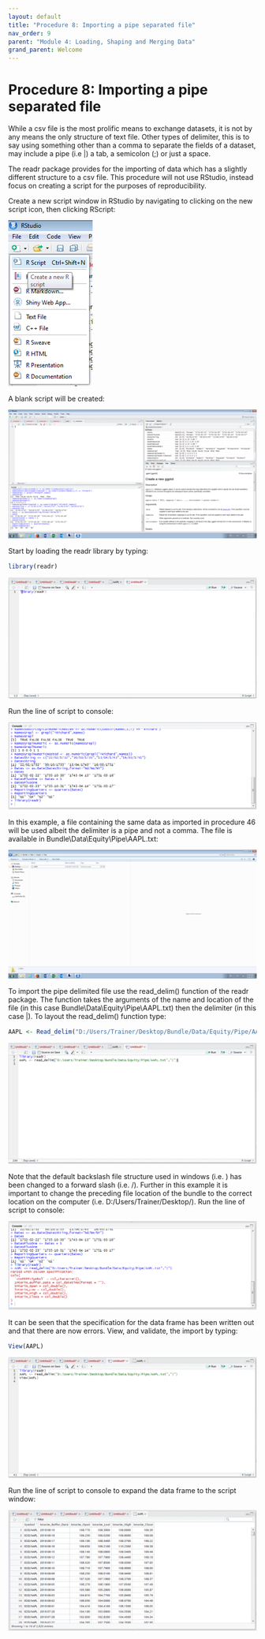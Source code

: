 ```yaml
---
layout: default
title: "Procedure 8: Importing a pipe separated file"
nav_order: 9
parent: "Module 4: Loading, Shaping and Merging Data"
grand_parent: Welcome
---
```


# Procedure 8: Importing a pipe separated file

While a csv file is the most prolific means to exchange datasets, it is not by any means the only structure of text file.  Other types of delimiter, this is to say using something other than a comma to separate the fields of a dataset, may include a pipe (i.e |) a tab, a semicolon (;) or just a space.

The readr package provides for the importing of data which has a slightly different structure to a csv file.  This procedure will not use RStudio, instead focus on creating a script for the purposes of reproducibility.

Create a new script window in RStudio by navigating to clicking on the new script icon, then clicking RScript:

![img.png](img.png)

A blank script will be created:

![img_1.png](img_1.png)

Start by loading the readr library by typing:

``` r
library(readr)
```

![img_2.png](img_2.png)

Run the line of script to console:

![img_3.png](img_3.png)

In this example, a file containing the same data as imported in procedure 46 will be used albeit the delimiter is a pipe and not a comma.  The file is available in Bundle\Data\Equity\Pipe\AAPL.txt:

![img_4.png](img_4.png)

To import the pipe delimited file use the read_delim() function of the readr package.  The function takes the arguments of the name and location of the file (in this case Bundle\Data\Equity\Pipe\AAPL.txt) then the delimiter (in this case |).  To layout the read_delim() function type:

``` r
AAPL <- Read_delim("D:/Users/Trainer/Desktop/Bundle/Data/Equity/Pipe/AAPL.txt","|")
```

![img_5.png](img_5.png)

Note that the default backslash file structure used in windows (i.e. \) has been changed to a forward slash (i.e. /).  Further in this example it is important to change the preceding file location of the bundle to the correct location on the computer (i.e. D:/Users/Trainer/Desktop/).  Run the line of script to console:

![img_6.png](img_6.png)

It can be seen that the specification for the data frame has been written out and that there are now errors.  View, and validate, the import by typing:

``` r
View(AAPL)
```

![img_7.png](img_7.png)

Run the line of script to console to expand the data frame to the script window:

![img_8.png](img_8.png)